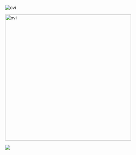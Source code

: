 <img src="https://github-readme-stats.vercel.app/api/top-langs?username=RikiyaFujii&show_icons=true&locale=en&layout=compact&theme=chartreuse-dark" alt="ovi" /></p>

<img src="https://github-readme-stats.vercel.app/api?username=RikiyaFujii&show_icons=true&locale=en&theme=chartreuse-dark" alt="ovi" width="410" /></p>

<img src="https://github-profile-trophy.vercel.app/?username=RikiyaFujii&theme=juicyfresh&no-bg=true" />